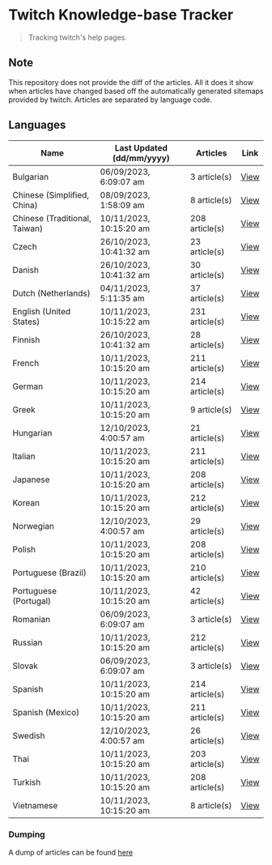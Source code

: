 # Twitch Knowledge-base Tracker
> Tracking twitch's help pages. 

## Note
This repository does not provide the diff of the articles. All it does it show when articles have changed based
off the automatically generated sitemaps provided by twitch. Articles are separated by language code.

## Languages

| Name                          | Last Updated (dd/mm/yyyy) | Articles       | Link                   |
|-------------------------------|---------------------------|----------------|------------------------|
| Bulgarian                     | 06/09/2023, 6:09:07 am    | 3 article(s)   | [View](docs/bg.md)     |
| Chinese (Simplified, China)   | 08/09/2023, 1:58:09 am    | 8 article(s)   | [View](docs/zh_CN.md)  |
| Chinese (Traditional, Taiwan) | 10/11/2023, 10:15:20 am   | 208 article(s) | [View](docs/zh_TW.md)  |
| Czech                         | 26/10/2023, 10:41:32 am   | 23 article(s)  | [View](docs/cs.md)     |
| Danish                        | 26/10/2023, 10:41:32 am   | 30 article(s)  | [View](docs/da.md)     |
| Dutch (Netherlands)           | 04/11/2023, 5:11:35 am    | 37 article(s)  | [View](docs/nl_NL.md)  |
| English (United States)       | 10/11/2023, 10:15:22 am   | 231 article(s) | [View](docs/en_US.md)  |
| Finnish                       | 26/10/2023, 10:41:32 am   | 28 article(s)  | [View](docs/fi.md)     |
| French                        | 10/11/2023, 10:15:20 am   | 211 article(s) | [View](docs/fr.md)     |
| German                        | 10/11/2023, 10:15:20 am   | 214 article(s) | [View](docs/de.md)     |
| Greek                         | 10/11/2023, 10:15:20 am   | 9 article(s)   | [View](docs/el.md)     |
| Hungarian                     | 12/10/2023, 4:00:57 am    | 21 article(s)  | [View](docs/hu.md)     |
| Italian                       | 10/11/2023, 10:15:20 am   | 211 article(s) | [View](docs/it.md)     |
| Japanese                      | 10/11/2023, 10:15:20 am   | 208 article(s) | [View](docs/ja.md)     |
| Korean                        | 10/11/2023, 10:15:20 am   | 212 article(s) | [View](docs/ko.md)     |
| Norwegian                     | 12/10/2023, 4:00:57 am    | 29 article(s)  | [View](docs/no.md)     |
| Polish                        | 10/11/2023, 10:15:20 am   | 208 article(s) | [View](docs/pl.md)     |
| Portuguese (Brazil)           | 10/11/2023, 10:15:20 am   | 210 article(s) | [View](docs/pt_BR.md)  |
| Portuguese (Portugal)         | 10/11/2023, 10:15:20 am   | 42 article(s)  | [View](docs/pt_PT.md)  |
| Romanian                      | 06/09/2023, 6:09:07 am    | 3 article(s)   | [View](docs/ro.md)     |
| Russian                       | 10/11/2023, 10:15:20 am   | 212 article(s) | [View](docs/ru.md)     |
| Slovak                        | 06/09/2023, 6:09:07 am    | 3 article(s)   | [View](docs/sk.md)     |
| Spanish                       | 10/11/2023, 10:15:20 am   | 214 article(s) | [View](docs/es.md)     |
| Spanish (Mexico)              | 10/11/2023, 10:15:20 am   | 211 article(s) | [View](docs/es_MX.md)  |
| Swedish                       | 12/10/2023, 4:00:57 am    | 26 article(s)  | [View](docs/sv.md)     |
| Thai                          | 10/11/2023, 10:15:20 am   | 203 article(s) | [View](docs/th.md)     |
| Turkish                       | 10/11/2023, 10:15:20 am   | 208 article(s) | [View](docs/tr.md)     |
| Vietnamese                    | 10/11/2023, 10:15:20 am   | 8 article(s)   | [View](docs/vi.md)     |

### Dumping
A dump of articles can be found [here](docs/RAW.md)